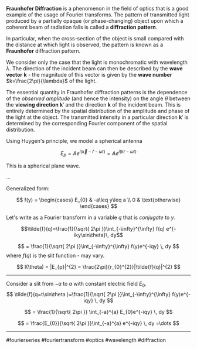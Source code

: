 **Fraunhofer Diffraction** is a phenomenon in the field of optics that is a good example of the usage of Fourier transforms. The pattern of transmitted light produced by a partially opaque (or phase-changing) object upon which a coherent beam of radiation falls is called a **diffraction pattern**.

In particular, when the cross-section of the object is small compared with the distance at which light is observed, the pattern is known as a **Fraunhofer** diffraction pattern.


We consider only the case that the light is monochromatic with wavelength $\lambda$. The direction of the incident beam can then be described by the **wave vector** $\mathbf{k}$ - the magnitude of this vector is given by the **wave number** $k=\frac{2\pi}{\lambda}$ of the light. 

The essential quantity in Fraunhofer diffraction patterns is the dependence of the *observed amplitude* (and hence the intensity) on the angle $\theta$ between the **viewing direction** $\mathbf{k}'$ and the direction $\mathbf{k}$ of the incident beam. This is entirely determined by the spatial distribution of the amplitude and phase of the light at the object. The transmitted intensity in a particular direction $\mathbf{k}'$ is determined by the corresponding Fourier component of the spatial distribution.


Using Huygen's principle, we model a spherical antenna 

$$
E_{p} = A e^{i(\vec{k}-\hat{r}-\omega t)} = Ae^{i(kr-\omega t)}
$$

This is a spherical plane wave. 



...


Generalized form:


$$
f(y) = \begin{cases}
E_{0} & -a\leq y\leq a \\
0 & \text{otherwise}
\end{cases}
$$

Let's write as a Fourier transform in a variable $q$ that is *conjugate* to $y$. 


$$\tilde{f}(q)=\frac{1}{\sqrt{ 2\pi }}\int_{-\infty}^{\infty} f(q) e^{-iky\sin\theta}\, dy$$

$$
 = \frac{1}{\sqrt{ 2\pi }}\int_{-\infty}^{\infty} f(y)e^{-iqy} \, dy 
$$
where $f(q)$ is the slit function - may vary.



$$
I(\theta) = |E_{p}|^{2} = \frac{2\pi}{r_{0}^{2}}|\tilde{f}(q)|^{2}
$$

***

Consider a slit from $-a$ to $a$ with constant electric field $E_{0}$. 
$$
\tilde{f}(q=t\sin\theta )=\frac{1}{\sqrt{ 2\pi }}\int_{-\infty}^{\infty} f(y)e^{-iqy} \, dy 
$$

$$
= \frac{1}{\sqrt{ 2\pi }} \int_{-a}^{a} E_{0}e^{-iqy} \, dy 
$$

$$
= \frac{E_{0}}{\sqrt{ 2\pi }}\int_{-a}^{a} e^{-iqy} \, dy =\dots
$$




***
#fourierseries #fouriertransform #optics #wavelength #diffraction 